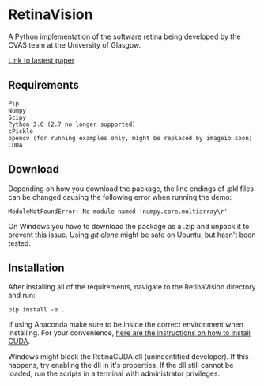 # RetinaVision
A Python implementation of the software retina being developed by the CVAS team at the University of Glasgow.

[Link to lastest paper](http://eprints.gla.ac.uk/148797/7/148797.pdf)


## Requirements
	Pip
	Numpy
	Scipy
	Python 3.6 (2.7 no longer supported)
	cPickle
	opencv (for running examples only, might be replaced by imageio soon)
	CUDA
	
	
## Download
Depending on how you download the package, the line endings of .pkl files can be changed causing the following error when running the demo:

	ModuleNotFoundError: No module named 'numpy.core.multiarray\r'

On Windows you have to download the package as a .zip and unpack it to prevent this issue. Using *git clone* might be safe on Ubuntu, but hasn't been tested.

## Installation
After installing all of the requirements, navigate to the RetinaVision directory and run:

	pip install -e .

If using Anaconda make sure to be inside the correct environment when installing.
For your convenience, [here are the instructions on how to install CUDA](https://docs.nvidia.com/cuda/cuda-quick-start-guide/index.html).

Windows might block the RetinaCUDA.dll (unindentified developer). 
If this happens, try enabling the dll in it's properties. If the dll still 
cannot be loaded, run the scripts in a terminal with administrator privileges.